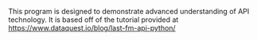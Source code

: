 This program is designed to demonstrate advanced understanding of API technology. It is based off of the tutorial provided at https://www.dataquest.io/blog/last-fm-api-python/